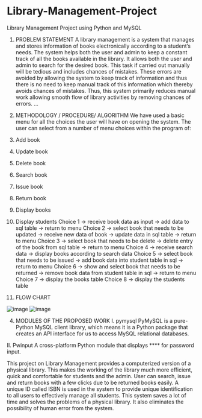 # Library-Management-Project
Library Management Project using Python and MySQL


1. PROBLEM STATEMENT
A library management is a system that manages and stores information of books electronically according to a student’s needs. The system helps both the user and admin to keep a constant track of all the books
available in the library. It allows both the user and admin to search for the desired book. This task if carried out manually will be tedious and includes chances of mistakes. These errors are avoided by allowing the system to keep track of information and thus there is no need to keep manual track of this information which thereby avoids chances of mistakes. Thus, this system primarily reduces manual work allowing smooth flow of library activities by removing chances of errors.
…
2. METHODOLOGY / PROCEDURE/ ALGORITHM
We have used a basic menu for all the choices the user will have on opening the system.
The user can select from a number of menu choices within the program of:
1. Add book
2. Update book
3. Delete book
4. Search book
5. Issue book
6. Return book
7. Display books
8. Display students
Choice 1 → receive book data as input → add data to sql table → return to menu
Choice 2 → select book that needs to be updated → receive new data of book → update data in sql table → return to menu
Choice 3 → select book that needs to be delete → delete entry of the book from sql table → return to menu
Choice 4 → receive search data → display books according to search data
Choice 5 → select book that needs to be issued → add book data into student table in sql → return to menu
Choice 6 → show and select book that needs to be returned → remove book data from student table in sql → return to menu
Choice 7 → display the books table
Choice 8 → display the students table

3. FLOW CHART


![image](https://github.com/user-attachments/assets/9eb7c3c8-cf8f-425e-aaac-aa89c9961085)
![image](https://github.com/user-attachments/assets/b263cd6b-35a4-47ce-905d-1fd5ad3faee3)

4. MODULES OF THE PROPOSED WORK
I. pymysql
PyMySQL is a pure-Python MySQL client library, which means it is a Python package that creates an API interface for us to access MySQL relational databases.

II. Pwinput
A cross-platform Python module that displays **** for password input.

This project on Library Management provides a computerized version of a physical library. This makes the working of the library much more efficient, quick and comfortable for students and the admin. User can search, issue and return books with a few clicks due to be returned books easily.
A unique ID called ISBN is used in the system to provide unique identification to all users to effectively manage all students. This system saves a lot of time and solves the problems of a physical library.
It also eliminates the possibility of human error from the system. 

